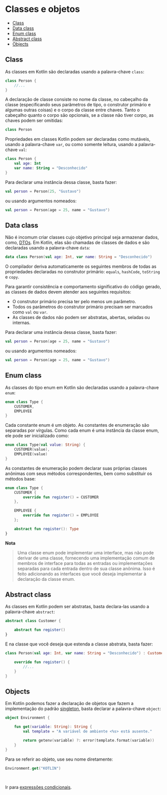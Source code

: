 # Classes e objetos

* [Class](#class)
* [Data class](#data-class)
* [Enum class](#enum-class)
* [Abstract class](#abstract-class)
* [Objects](#objects)

<div id='class'></div> 

## Class

As classes em Kotlin são declaradas usando a palavra-chave `class`:

```kotlin
class Person {
    //...
}
```

A declaração de classe consiste no nome da classe, no cabeçalho da classe (especificando seus parâmetros de tipo, o
construtor primário e algumas outras coisas) e o corpo da classe entre chaves. Tanto o cabeçalho quanto o corpo são
opcionais, se a classe não tiver corpo, as chaves podem ser omitidas:

```kotlin
class Person
```

Propriedades em classes Kotlin podem ser declaradas como mutáveis, usando a palavra-chave `var`,
ou como somente leitura, usando a palavra-chave `val`:

```kotlin
class Person {
    val age: Int
    var name: String = "Desconhecido"
}
```

Para declarar uma instância dessa classe, basta fazer:

```kotlin
val person = Person(25, "Gustavo")
```

ou usando argumentos nomeados:

```kotlin
val person = Person(age = 25, name = "Gustavo")
```

<div id='data-class'></div> 

## Data class

Não é incomum criar classes cujo objetivo principal seja armazenar dados, como,
[DTOs](https://pt.wikipedia.org/wiki/Objeto_de_Transfer%C3%AAncia_de_Dados).
Em Kotlin, elas são chamadas de classes de dados e são declaradas usando a palavra-chave `data`:

```kotlin
data class Person(val age: Int, var name: String = "Desconhecido")
```

O compilador deriva automaticamente os seguintes membros de todas as propriedades declaradas no construtor primário:
`equals`, `hashCode`, `toString` e `copy`.

Para garantir consistência e comportamento significativo do código gerado, as classes de dados devem atender aos
seguintes requisitos:

- O construtor primário precisa ter pelo menos um parâmetro.
- Todos os parâmetros do construtor primário precisam ser marcados como `val` ou `var`.
- As classes de dados não podem ser abstratas, abertas, seladas ou internas.

Para declarar uma instância dessa classe, basta fazer:

```kotlin
val person = Person(age = 25, name = "Gustavo")
```

ou usando argumentos nomeados:

```kotlin
val person = Person(age = 25, name = "Gustavo")
```

<div id='enum-class'></div> 

## Enum class

As classes do tipo enum em Kotlin são declaradas usando a palavra-chave `enum`:

```kotlin
enum class Type {
    CUSTOMER,
    EMPLOYEE
}
```

Cada constante enum é um objeto. As constantes de enumeração são separadas por vírgulas. Como cada enum é uma instância
da classe enum, ele pode ser inicializado como:

```kotlin
enum class Type(val value: String) {
    CUSTOMER(value),
    EMPLOYEE(value)
}
```

As constantes de enumeração podem declarar suas próprias classes anônimas com seus métodos correspondentes, bem como
substituir os métodos base:

```kotlin
enum class Type {
    CUSTOMER {
        override fun register() = CUSTOMER
    },

    EMPLOYEE {
        override fun register() = EMPLOYEE
    };

    abstract fun register(): Type
}
```

**Nota**
> Uma classe enum pode implementar uma interface, mas não pode derivar de uma classe, fornecendo uma implementação
> comum de membros de interface para todas as entradas ou implementações separadas para cada entrada dentro de sua
> classe anônima. Isso é feito adicionando as interfaces que você deseja implementar à declaração da classe enum.

<div id='abstract-class'></div> 

## Abstract class

As classes em Kotlin podem ser abstratas, basta declara-las usando a palavra-chave `abstract`:

```kotlin
abstract class Customer {

    abstract fun register()
}
```

E na classe que você deseja que estenda a classe abstrata, basta fazer:

```kotlin
class Person(val age: Int, var name: String = "Desconhecido") : Customer() {

    override fun register() {
        //...
    }
}
```

<div id='objects'></div> 

## Objects

Em Kotlin podemos fazer a declaração de objetos que fazem a implementação do
padrão [singleton](https://pt.wikipedia.org/wiki/Singleton), basta declarar a palavra-chave `object`:

```kotlin
object Environment {

    fun get(variable: String): String {
        val template = "A variável de ambiente <%s> está ausente."

        return getenv(variable) ?: error(template.format(variable))
    }
}
```

Para se referir ao objeto, use seu nome diretamente:

```kotlin
Environment.get("KOTLIN")
```

<br>

Ir para [expressões condicionais](EXPRESSIONS.md).
